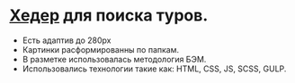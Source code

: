 # [Хедер][1] для поиска туров.

[1]: https://accura7e.github.io/Travelx/


* Есть адаптив до 280px
* Картинки расформированны по папкам.
* В разметке использовалась методология БЭМ.
* Использовались технологии такие как: HTML, CSS, JS, SCSS, GULP.

